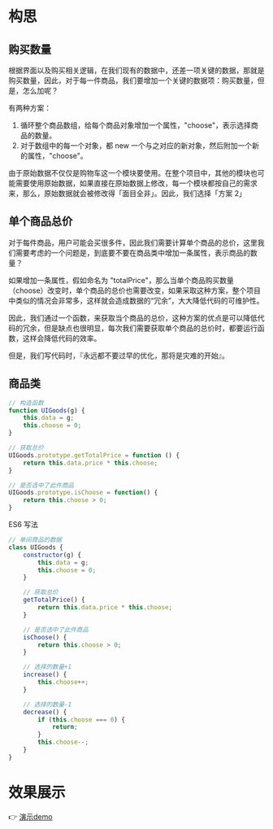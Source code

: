 # 构思

## 购买数量

根据界面以及购买相关逻辑，在我们现有的数据中，还差一项关键的数据，那就是购买数量，因此，对于每一件商品，我们要增加一个关键的数据项：购买数量，但是，怎么加呢？

有两种方案：
1. 循环整个商品数组，给每个商品对象增加一个属性，"choose"，表示选择商品的数量。
2. 对于数组中的每一个对象，都 new 一个与之对应的新对象，然后附加一个新的属性，"choose"。

由于原始数据不仅仅是购物车这一个模块要使用。在整个项目中，其他的模块也可能需要使用原始数据，如果直接在原始数据上修改，每一个模块都按自己的需求来，那么，原始数据就会被修改得「面目全非」。因此，我们选择「方案 2」

## 单个商品总价

对于每件商品，用户可能会买很多件，因此我们需要计算单个商品的总价，这里我们需要考虑的一个问题是，到底要不要在商品类中增加一条属性，表示商品的数量？

如果增加一条属性，假如命名为 "totalPrice"，那么当单个商品购买数量（choose）改变时，单个商品的总价也需要改变，如果采取这种方案，整个项目中类似的情况会非常多，这样就会造成数据的“冗余”，大大降低代码的可维护性。

因此，我们通过一个函数，来获取当个商品的总价，这种方案的优点是可以降低代码的冗余，但是缺点也很明显，每次我们需要获取单个商品的总价时，都要运行函数，这样会降低代码的效率。

但是，我们写代码时，『永远都不要过早的优化，那将是灾难的开始』。

## 商品类

```javascript
// 构造函数
function UIGoods(g) { 
    this.data = g;
    this.choose = 0;
}

// 获取总价
UIGoods.prototype.getTotalPrice = function () {
    return this.data.price * this.choose;
}

// 是否选中了此件商品
UIGoods.prototype.isChoose = function() {
    return this.choose > 0;
}
```

ES6 写法

```javascript
// 单间商品的数据
class UIGoods {
    constructor(g) {
        this.data = g;
        this.choose = 0;
    }

    // 获取总价
    getTotalPrice() {
        return this.data.price * this.choose;
    }

    // 是否选中了此件商品
    isChoose() {
        return this.choose > 0;
    }

    // 选择的数量+1
    increase() {
        this.choose++;
    }

    // 选择的数量-1
    decrease() {
        if (this.choose === 0) {
            return;
        }
        this.choose--;
    }
}
```

# 效果展示

👉 [演示demo](https://weixinao.github.io/Web-Study-Source-Code/%E5%AE%9E%E6%88%98-%E8%B4%AD%E7%89%A9%E8%BD%A6%E6%95%88%E6%9E%9C/)

